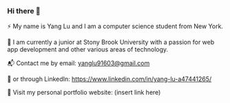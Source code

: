 ### Hi there 👋

⚡ My name is Yang Lu and I am a computer science student from New York. 

🏫 I am currently a junior at Stony Brook University with a passion for web app development and other various areas of technology.

📬 Contact me by email: yanglu91603@gmail.com 

💬 or through LinkedIn: https://www.linkedin.com/in/yang-lu-a47441265/

🚀 Visit my personal portfolio website: (insert link here)
